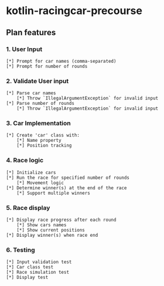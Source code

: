 # kotlin-racingcar-precourse

## Plan features

### 1. User Input
	[*] Prompt for car names (comma-separated)
	[*] Prompt for number of rounds

### 2. Validate User input
	[*] Parse car names
		[*] Throw `IllegalArgumentException` for invalid input
	[*] Parse number of rounds
		[*] Throw `IllegalArgumentException` for invalid input

### 3. Car Implementation
	[*] Create 'car' class with:
		[*] Name property
		[*] Position tracking


### 4. Race logic
	[*] Initialize cars
	[*] Run the race for specified number of rounds
	    [*] Movement logic
	[*] Determine winner(s) at the end of the race
		[*] Support multiple winners

### 5. Race display
    [*] Display race progress after each round
		[*] Show cars names
		[*] Show current positions
	[*] Display winner(s) when race end

### 6. Testing
	[*] Input validation test
	[*] Car class test
	[*] Race simulation test
	[*] Display test